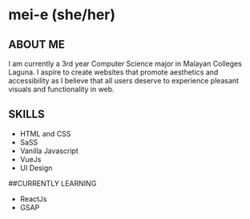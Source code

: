 # mei-e (she/her)

## ABOUT ME

I am currently a 3rd year Computer Science major in Malayan Colleges Laguna. I aspire to create websites that promote aesthetics and accessibility as I believe that all users deserve to experience pleasant visuals and functionality in web.

## SKILLS

- HTML and CSS
- SaSS
- Vanilla Javascript
- VueJs
- UI Design

##CURRENTLY LEARNING

- ReactJs
- GSAP

